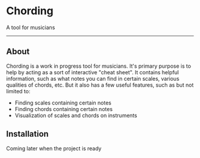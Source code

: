 Chording
=====

A tool for musicians

-----


About
-----

Chording is a work in progress tool for musicians. It's primary purpose
is to help by acting as a sort of interactive "cheat sheet". It 
contains helpful information, such as what notes you can find in certain scales,
various qualities of chords, etc. But it also has a few useful features, such as but not limited to:
- Finding scales containing certain notes
- Finding chords containing certain notes
- Visualization of scales and chords on instruments


Installation
------------

Coming later when the project is ready

